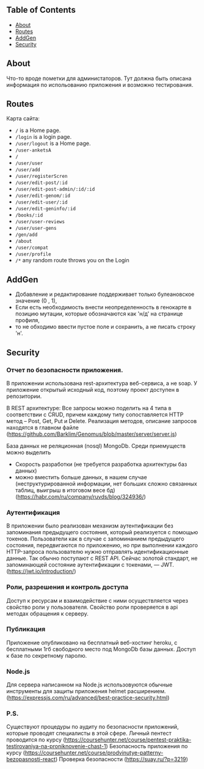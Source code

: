 ## Table of Contents

- [About](#about)
- [Routes](#routes)
- [AddGen](#addgen)
- [Security](#security)

## About

Что-то вроде пометки для администаторов. Тут должна быть описана информация по испольованию приложения и возможно тестирования.

## Routes

Карта сайта:

* `/` is a Home page.
* `/login` is a login page.
* `/user/logout` is a Home page.
* `/user-anketsA`
* `/`
* `/user/user`
* `/user/add`
* `/user/registerScren`
* `/user/edit-post/:id`
* `/user/edit-post-admin/:id/:id`
* `/user/edit-genom/:id`
* `/user/edit-user/:id`
* `/user/edit-geninfo/:id`
* `/books/:id`
* `/user/user-reviews`
* `/user/user-gens`
* `/gen/add`
* `/about`
* `/user/compat`
* `/user/profile`
* `/*` any random route throws you on the Login

## AddGen

- Добавление и редактирование поддерживает только булеановское значение (0 , 1),
- Если есть необходимость внести неопределенность в генокарте в позицию мутации, которые обозначаются как 'н/д' на странице профиля,
- то не обходимо ввести пустое поле и сохранить, а не писать строку 'н'.

## Security

### Отчет по безопасности приложения.

В приложении использована rest-архитектура веб-сервиса, а не soap.
У приложение открытый исходный код, поэтому проект доступен в репозитории.

В REST архитектуре:
Все запросы можно поделить на 4 типа в соответствии с CRUD, причем каждому типу сопоставляется HTTP метод – Post, Get, Put и Delete.
Реализация методов, описание запросов находятся в главном файле (https://github.com/Barklim/Genomus/blob/master/server/server.js)

База данных не реляционная (nosql) MongoDb.
Среди приемуществ можно выделить
- Скорость разработки (не требуется разработка архитектуры баз данных)
- можно вместить больше данных, в нашем случае (неструктурированной информации, нет больших сложно связанных таблиц, выигрыш в итоговом весе бд)
(https://habr.com/ru/company/ruvds/blog/324936/)

### Аутентификация

В приложении было реализован механизм аутентификации без
запоминания предыдущего состояния, который реализуется с помощью токенов. 
Пользователи как в случае с запоминанием предыдущего состояния, передвигаются по приложению, но при выполнении каждого HTTP-запроса пользователю нужно отправлять идентификационные данные.
Так обычно поступают с REST API. Сейчас золотой стандарт, не запоминающей состояние аутентификации с токенами, — JWT.
(https://jwt.io/introduction/)

### Роли, разрешения и контроль доступа

Доступ к ресурсам и взаимодействие с ними осуществляется через свойство роли у пользователя.
Свойство роли проверяется в api методах обращения к серверу.

### Публикация
Приложение опубликовано на бесплатный веб-хостинг heroku, с бесплатными 1гб свободного место под MongoDb базы данных.
Доступ к базе по секретному паролю. 

### Node.js 
Для сервера написанном на Node.js использовуются обычные инструменты для защиты приложения helmet расширением.
(https://expressjs.com/ru/advanced/best-practice-security.html)

### P.S.
Существуют процедуры по аудиту по безопасности приложений, которые проводят специалисты в этой сфере.
Личный пентест проводится по курсу (https://coursehunter.net/course/pentest-praktika-testirovaniya-na-proniknovenie-chast-1)
Безопасность приложения по курсу (https://coursehunter.net/course/prodvinutye-patterny-bezopasnosti-react)
Проверка безопасности (https://suay.ru/?p=3219)
